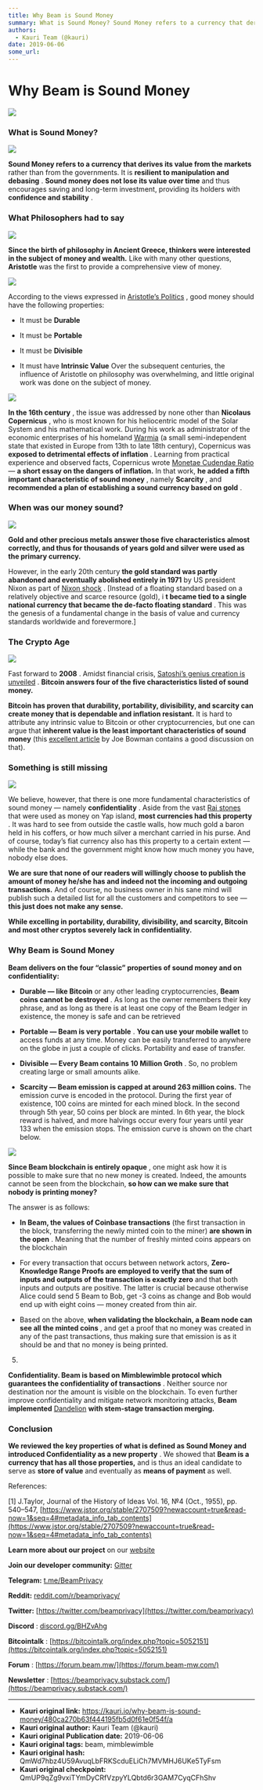 ```yaml
---
title: Why Beam is Sound Money
summary: What is Sound Money? Sound Money refers to a currency that derives its value from the markets rather than from the governments. It is resilient to manipulation and debasing . Sound money does not lose its value over time and thus encourages saving and long-term investment, providing its holders with confidence and stability . What Philosophers had to say Since the birth of philosophy in Ancient Greece, thinkers were interested in the subject of money and wealth. Like with many other questions, A
authors:
  - Kauri Team (@kauri)
date: 2019-06-06
some_url: 
---
```


# Why Beam is Sound Money



![](https://ipfs.infura.io/ipfs/QmPnCEie99sQuB4iRDL77rUAJCCJj39faSZt9T2UKmVDGZ)


### What is Sound Money?

![](https://ipfs.infura.io/ipfs/QmSKSB1T1S9PxSUmvXakAAYVBFyouhphtTgHJwzgg4xZmT)

 
**Sound Money refers to a currency that derives its value from the markets**
 rather than from the governments. It is 
**resilient to manipulation and debasing**
 . 
**Sound money does not lose its value over time**
 and thus encourages saving and long-term investment, providing its holders with 
**confidence and stability**
 .

### What Philosophers had to say

![](https://ipfs.infura.io/ipfs/QmbDVNcpSdVFXnra1b6EHkarw8aN2CDLQ4rCrpH6iHyShP)

 
**Since the birth of philosophy in Ancient Greece, thinkers were interested in the subject of money and wealth.**
 Like with many other questions, 
**Aristotle**
 was the first to provide a comprehensive view of money.

![](https://ipfs.infura.io/ipfs/QmSqisH1eAPBeZWtw3G4yJ1jWxcwp96atGiX3XvzKm5QQU)

According to the views expressed in 
[Aristotle’s Politics](https://www.quora.com/How-does-Aristotle-define-sound-currency)
 , good money should have the following properties:



 * It must be **Durable** 

 * It must be **Portable** 

 * It must be **Divisible** 

 * It must have **Intrinsic Value** 
Over the subsequent centuries, the influence of Aristotle on philosophy was overwhelming, and little original work was done on the subject of money.

![](https://ipfs.infura.io/ipfs/QmeXT5cSEa5E31iwTmqsw1BQCvM4MPSyJiQmAQCKnS1Xhi)

 
**In the 16th century**
 , the issue was addressed by none other than 
**Nicolaus Copernicus**
 , who is most known for his heliocentric model of the Solar System and his mathematical work. During his work as administrator of the economic enterprises of his homeland 
[Warmia](https://en.wikipedia.org/wiki/Prince-Bishopric_of_Warmia)
 (a small semi-independent state that existed in Europe from 13th to late 18th century), Copernicus was 
**exposed to detrimental effects of inflation**
 . Learning from practical experience and observed facts, Copernicus wrote 
[Monetae Cudendae Ratio](http://copernicus.torun.pl/en/archives/money/4/?view=transkrypcja&lang=en)
 — 
**a short essay on the dangers of inflation.**
 In that work, 
**he added a fifth important characteristic of sound money**
 , namely 
**Scarcity**
 , and 
**recommended a plan of establishing a sound currency based on gold**
 .

### When was our money sound?

![](https://ipfs.infura.io/ipfs/QmT4C6EXvB9n9UJzderzcfQbk1TxackADmrcPrm3TGxdRA)

 
**Gold and other precious metals answer those five characteristics almost correctly, and thus for thousands of years gold and silver were used as the primary currency.**
 
However, in the early 20th century 
**the gold standard was partly abandoned and eventually abolished entirely in 1971**
 by US president Nixon as part of 
[Nixon shock](https://en.wikipedia.org/wiki/Nixon_shock)
 . [Instead of a floating standard based on a relatively objective and scarce resource (gold), i 
**t became tied to a single national currency that became the de-facto floating standard**
 . This was the genesis of a fundamental change in the basis of value and currency standards worldwide and forevermore.]

### The Crypto Age

![](https://ipfs.infura.io/ipfs/QmcFxtWjXFHZdtPdVXb8zctoVcrDSSZZgVmj5hNgJ2dqdB)

Fast forward to 
**2008**
 . Amidst financial crisis, 
[Satoshi’s genius creation is unveiled](https://bitcoin.org/bitcoin.pdf)
 . 
**Bitcoin answers four of the five characteristics listed of sound money.**
 
 
**Bitcoin has proven that durability, portability, divisibility, and scarcity can create money that is dependable and inflation resistant.**
 It is hard to attribute any intrinsic value to Bitcoin or other cryptocurrencies, but one can argue that 
**inherent value is the least important characteristics of sound money**
 (this 
[excellent article](https://dailyreckoning.com/the-trickiest-characteristic-of-sound-money/)
 by Joe Bowman contains a good discussion on that).

### Something is still missing

![](https://ipfs.infura.io/ipfs/QmW7qEvM8JnvZ3aEUoA94gBVswbyVuEWy85NJJmTDPa2QK)

We believe, however, that there is one more fundamental characteristics of sound money — namely 
**confidentiality**
 . Aside from the vast 
[Rai stones](https://en.wikipedia.org/wiki/Rai_stones)
 that were used as money on Yap island, 
**most currencies had this property**
 . It was hard to see from outside the castle walls, how much gold a baron held in his coffers, or how much silver a merchant carried in his purse. And of course, today’s fiat currency also has this property to a certain extent — while the bank and the government might know how much money you have, nobody else does.
 
**We are sure that none of our readers will willingly choose to publish the amount of money he/she has and indeed not the incoming and outgoing transactions.**
 And of course, no business owner in his sane mind will publish such a detailed list for all the customers and competitors to see — 
**this just does not make any sense.**
 
 
**While excelling in portability, durability, divisibility, and scarcity, Bitcoin and most other cryptos severely lack in confidentiality.**
 

### Why Beam is Sound Money
 
**Beam delivers on the four “classic” properties of sound money and on confidentiality:**
 



 *  **Durable — like Bitcoin** or any other leading cryptocurrencies, **Beam coins cannot be destroyed** . As long as the owner remembers their key phrase, and as long as there is at least one copy of the Beam ledger in existence, the money is safe and can be retrieved

 *  **Portable — Beam is very portable** . **You can use your mobile wallet** to access funds at any time. Money can be easily transferred to anywhere on the globe in just a couple of clicks. Portability and ease of transfer.

 *  **Divisible — Every Beam contains 10 Million Groth** . So, no problem creating large or small amounts alike.

 *  **Scarcity — Beam emission is capped at around 263 million coins.** The emission curve is encoded in the protocol. During the first year of existence, 100 coins are minted for each mined block. In the second through 5th year, 50 coins per block are minted. In 6th year, the block reward is halved, and more halvings occur every four years until year 133 when the emission stops. The emission curve is shown on the chart below.

![](https://ipfs.infura.io/ipfs/QmXR5LhgBfLF2RvpS4tBE592m7eD97jaAGTdTt2ba9eKLq)

 
**Since Beam blockchain is entirely opaque**
 , one might ask how it is possible to make sure that no new money is created. Indeed, the amounts cannot be seen from the blockchain, 
**so how can we make sure that nobody is printing money?**
 
The answer is as follows:



 *  **In Beam, the values of Coinbase transactions** (the first transaction in the block, transferring the newly minted coin to the miner) **are shown in the open** . Meaning that the number of freshly minted coins appears on the blockchain

 * For every transaction that occurs between network actors, **Zero-Knowledge Range Proofs are employed to verify that the sum of inputs and outputs of the transaction is exactly zero** and that both inputs and outputs are positive. The latter is crucial because otherwise Alice could send 5 Beam to Bob, get -3 coins as change and Bob would end up with eight coins — money created from thin air.

 * Based on the above, **when validating the blockchain, a Beam node can see all the minted coins** , and get a proof that no money was created in any of the past transactions, thus making sure that emission is as it should be and that no money is being printed.
5. 
**Confidentiality. Beam is based on Mimblewimble protocol which guarantees the confidentiality of transactions**
 . Neither source nor destination nor the amount is visible on the blockchain. To even further improve confidentiality and mitigate network monitoring attacks, 
**Beam implemented** [Dandelion](https://medium.com/beam-mw/about-dandelion-and-mimblewimble-e083597e0355) **with stem-stage transaction merging.**
 
### Conclusion
 
**We reviewed the key properties of what is defined as Sound Money and introduced Confidentiality as a new property**
 . We showed that 
**Beam is a currency that has all those properties,**
 and is thus an ideal candidate to serve as 
**store of value**
 and eventually as 
**means of payment**
 as well.

References:

[1] J.Taylor, Journal of the History of Ideas Vol. 16, №4 (Oct., 1955), pp. 540–547, 
[https://www.jstor.org/stable/2707509?newaccount=true&read-now=1&seq=4#metadata_info_tab_contents](https://www.jstor.org/stable/2707509?newaccount=true&read-now=1&seq=4#metadata_info_tab_contents)
 
 
**Learn more about our project**
 on our 
[website](https://www.beam.mw)
 
 
**Join our developer community:** [Gitter](https://gitter.im/beamprivacy/Lobby?utm_source=share-link&utm_medium=link&utm_campaign=share-link)
 
 
**Telegram:** [t.me/BeamPrivacy](https://t.me/BeamPrivacy)
 
 
**Reddit:** [reddit.com/r/beamprivacy/](https://www.reddit.com/r/beamprivacy/)
 
 
**Twitter:** [https://twitter.com/beamprivacy](https://twitter.com/beamprivacy)
 
 
**Discord** : [discord.gg/BHZvAhg](https://discord.gg/BHZvAhg)
 
 
**Bitcointalk** : [https://bitcointalk.org/index.php?topic=5052151](https://bitcointalk.org/index.php?topic=5052151)
 
 
**Forum** : [https://forum.beam.mw/](https://forum.beam-mw.com/)
 
 
**Newsletter** : [https://beamprivacy.substack.com/](https://beamprivacy.substack.com/)
 



---

- **Kauri original link:** https://kauri.io/why-beam-is-sound-money/480ca270b63f444195fb5d0f61e0f54f/a
- **Kauri original author:** Kauri Team (@kauri)
- **Kauri original Publication date:** 2019-06-06
- **Kauri original tags:** beam, mimblewimble
- **Kauri original hash:** QmWd7hbz4U59AvuqLbFRKScduELiCh7MVMHJ6UKe5TyFsm
- **Kauri original checkpoint:** QmUP9qZg9vxiTYmDyCRfVzpyYLQbtd6r3GAM7CyqCFhShv



